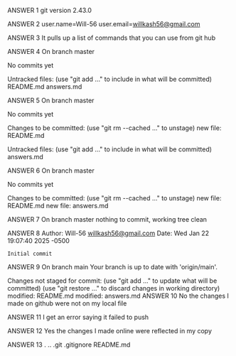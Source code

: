 ANSWER 1
git version 2.43.0

ANSWER 2
user.name=Will-56
user.email=willkash56@gmail.com

ANSWER 3
It pulls up a list of commands that you can use from git hub

ANSWER 4
On branch master

No commits yet

Untracked files:
  (use "git add <file>..." to include in what will be committed)
        README.md
        answers.md

ANSWER 5
On branch master

No commits yet

Changes to be committed:
  (use "git rm --cached <file>..." to unstage)
        new file:   README.md

Untracked files:
  (use "git add <file>..." to include in what will be committed)
        answers.md

ANSWER 6
On branch master

No commits yet

Changes to be committed:
  (use "git rm --cached <file>..." to unstage)
        new file:   README.md
        new file:   answers.md

ANSWER 7
On branch master
nothing to commit, working tree clean

ANSWER 8
Author: Will-56 <willkash56@gmail.com>
Date:   Wed Jan 22 19:07:40 2025 -0500

    Initial commit

ANSWER 9
On branch main
Your branch is up to date with 'origin/main'.

Changes not staged for commit:
  (use "git add <file>..." to update what will be committed)
  (use "git restore <file>..." to discard changes in working directory)
        modified:   README.md
        modified:   answers.md
ANSWER 10
No the changes I made on github were not on my local file

ANSWER 11
I get an error saying it failed to push

ANSWER 12
Yes the changes I made online were reflected in my copy

ANSWER 13
.  ..  .git  .gitignore  README.md
